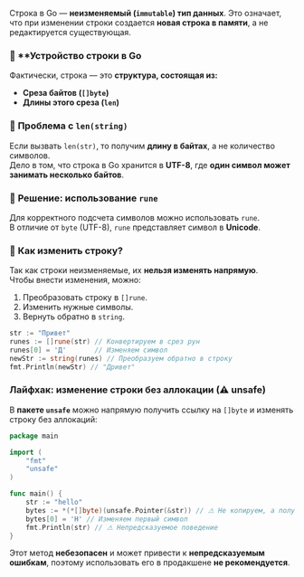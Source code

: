 Строка в Go — **неизменяемый (`immutable`) тип данных**. Это означает, что при изменении строки создается **новая строка в памяти**, а не редактируется существующая.

### 🔹 **Устройство строки в Go

Фактически, строка — это **структура, состоящая из:**

- **Среза байтов (`[]byte`)**
- **Длины этого среза (`len`)**

### 🔹 **Проблема с `len(string)`**

Если вызвать `len(str)`, то получим **длину в байтах**, а не количество символов.  
Дело в том, что строка в Go хранится в **UTF-8**, где **один символ может занимать несколько байтов**.

### 🔹 **Решение: использование `rune`**

Для корректного подсчета символов можно использовать `rune`.  
В отличие от `byte` (UTF-8), `rune` представляет символ в **Unicode**.

### 🔹 **Как изменить строку?**

Так как строки неизменяемые, их **нельзя изменять напрямую**.  
Чтобы внести изменения, можно:

1. Преобразовать строку в `[]rune`.
2. Изменить нужные символы.
3. Вернуть обратно в `string`.


```go
str := "Привет"
runes := []rune(str) // Конвертируем в срез рун
runes[0] = 'Д'       // Изменяем символ
newStr := string(runes) // Преобразуем обратно в строку
fmt.Println(newStr) // "Дривет"

```

### **Лайфхак: изменение строки без аллокации (⚠ unsafe)**

В **пакете `unsafe`** можно напрямую получить ссылку на `[]byte` и изменять строку без аллокаций:

```go
package main

import (
	"fmt"
	"unsafe"
)

func main() {
	str := "hello"
	bytes := *(*[]byte)(unsafe.Pointer(&str)) // ⚠ Не копируем, а получаем ссылку на байты
	bytes[0] = 'H' // Изменяем первый символ
	fmt.Println(str) // ⚠ Непредсказуемое поведение
}
```
Этот метод **небезопасен** и может привести к **непредсказуемым ошибкам**, поэтому использовать его в продакшене **не рекомендуется**.